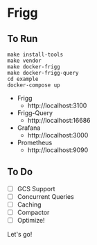 # Frigg

## To Run

```
make install-tools
make vendor
make docker-frigg
make docker-frigg-query
cd example
docker-compose up
```

- Frigg
  - http://localhost:3100
- Frigg-Query
  - http://localhost:16686
- Grafana
  - http://localhost:3000
- Prometheus
  - http://localhost:9090


## To Do

- [ ] GCS Support
- [ ] Concurrent Queries
- [ ] Caching
- [ ] Compactor
- [ ] Optimize!

Let's go!
